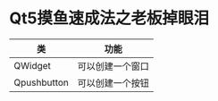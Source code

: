 # Qt5摸鱼速成法之老板掉眼泪
|    类       |    功能       |
|-           |         -    |
|QWidget     |可以创建一个窗口|
|Qpushbutton |可以创建一个按钮| 